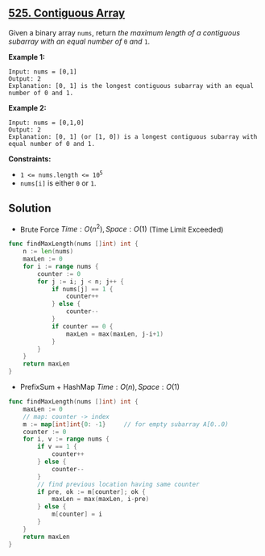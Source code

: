 ## [525. Contiguous Array](https://leetcode.com/problems/contiguous-array/)


Given a binary array `nums`, return _the maximum length of a contiguous subarray with an equal number of_ `0` _and_ `1`.

**Example 1:**

```
Input: nums = [0,1]
Output: 2
Explanation: [0, 1] is the longest contiguous subarray with an equal number of 0 and 1.
```

**Example 2:**

```
Input: nums = [0,1,0]
Output: 2
Explanation: [0, 1] (or [1, 0]) is a longest contiguous subarray with equal number of 0 and 1.
```

**Constraints:**

*   <code>1 <= nums.length <= 10<sup>5</sup></code>
*   `nums[i]` is either `0` or `1`.



## Solution

- Brute Force	$Time: O(n^2), Space: O(1)$ 	(Time Limit Exceeded)

```go
func findMaxLength(nums []int) int {
    n := len(nums)
    maxLen := 0
    for i := range nums {
        counter := 0
        for j := i; j < n; j++ {
            if nums[j] == 1 {
                counter++
            } else {
                counter--
            }
            if counter == 0 {
                maxLen = max(maxLen, j-i+1)
            }
        }
    }
    return maxLen
}
```



- PrefixSum + HashMap	$Time: O(n), Space: O(1)$ 

```go
func findMaxLength(nums []int) int {
    maxLen := 0
    // map: counter -> index
    m := map[int]int{0: -1}     // for empty subarray A[0..0)
    counter := 0
    for i, v := range nums {
        if v == 1 {
            counter++
        } else {
            counter--
        }
        // find previous location having same counter
        if pre, ok := m[counter]; ok {
            maxLen = max(maxLen, i-pre)
        } else {
            m[counter] = i
        }
    }
    return maxLen    
}
```

